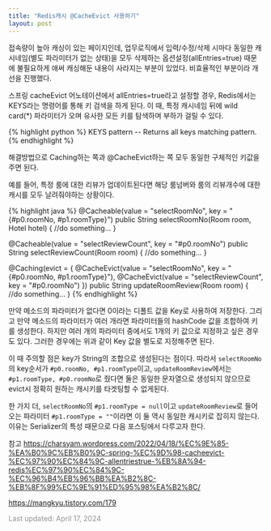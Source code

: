 ```yaml
---
title: "Redis캐시 @CacheEvict 사용하기"
layout: post
---
```


접속량이 높아 캐싱이 있는 페이지인데, 업무로직에서 입력/수정/삭제 시마다 동일한 캐시네임(별도 파라미터가 없는 상태)을 모두 삭제하는 옵션설정(allEntries=true) 때문에 불필요하게 애써 캐싱해둔 내용이 사라지는 부분이 있었다. 비효율적인 부분이라 개선을 진행했다. 

스프링 cacheEvict 어노테이션에서 allEntries=true라고 설정할 경우, Redis에서는 KEYS라는 명령어를 통해 키 검색을 하게 된다. 이 때, 특정 캐시네임 뒤에 wild card(*) 파라미터가 오며 유사한 모든 키를 탐색하며 부하가 걸릴 수 있다.

{% highlight python %}
KEYS pattern
-- Returns all keys matching pattern.
{% endhighlight %}

<link href="https://redis.io/commands/keys/" rel="stylesheet">

해결방법으로 Caching하는 쪽과 @CacheEvict하는 쪽 모두 동일한 구체적인 키값을 주면 된다. 

예를 들어, 특정 룸에 대한 리뷰가 업데이트된다면 해당 룸넘버와 룸의 리뷰개수에 대한 캐시를 모두 날려줘야하는 상황이다. 

{% highlight java %}
@Cacheable(value = "selectRoomNo", key = "{#p0.roomNo, #p1.roomType}")
public String selectRoomNo(Room room, Hotel hotel) {
	//do something...
}

@Cacheable(value = "selectReviewCount", key = "#p0.roomNo")
public String selectReviewCount(Room room) {
	//do something...
}

@Caching(evict = {
    @CacheEvict(value = "selectRoomNo", key = "{#p0.roomNo, #p1.roomType}"),
    @CacheEvict(value = "selectReviewCount", key = "#p0.roomNo")
})
public String updateRoomReview(Room room) {
	//do something...
}
{% endhighlight %}

만약 메소드의 파라미터가 없다면 0이라는 디폴트 값을 Key로 사용하여 저장한다. 그리고 만약 메소드의 파라미터가 여러 개라면 파라미터들의 hashCode 값을 조합하여 키를 생성한다.
하지만 여러 개의 파라미터 중에서도 1개의 키 값으로 지정하고 싶은 경우도 있다. 그러한 경우에는 위과 같이 Key 값을 별도로 지정해주면 된다.

이 때 주의할 점은 key가 String의 조합으로 생성된다는 점이다. 따라서 `selectRoomNo`의 key순서가 `#p0.roomNo, #p1.roomType`이고, `updateRoomReview`에서는 `#p1.roomType, #p0.roomNo`로 줬다면 둘은 동일한 문자열으로 생성되지 않으므로 evict시 정확히 원하는 캐시키를 타겟팅할 수 없게된다.

한 가지 더, `selectRoomNo`의 `#p1.roomType = null`이고 `updateRoomReview`로 들어오는 파라미터 `#p1.roomType = ""`이라면 이 둘 역시 동일한 캐시키로 잡히지 않는다. 이유는 Serializer의 특성 때문으로 다음 포스팅에서 다루고자 한다.

참고
https://charsyam.wordpress.com/2022/04/18/%EC%9E%85-%EA%B0%9C%EB%B0%9C-spring-%EC%9D%98-cacheevict-%EC%97%90%EC%84%9C-allentriestrue-%EB%8A%94-redis%EC%97%90%EC%84%9C-%EC%96%B4%EB%96%BB%EA%B2%8C-%EB%8F%99%EC%9E%91%ED%95%98%EA%B2%8C/

https://mangkyu.tistory.com/179

<font color='#909194'>Last updated: April 17, 2024</font>